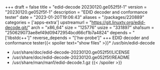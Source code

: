 +++
draft = false
title = "edid-decode 20230120.ge052f5f-1"
version = "20230120.ge052f5f-1"
description = "EDID decoder and conformance tester"
date = "2023-01-20T19:06:43"
aliases = "/packages/220889"
categories = ['apps-extra']
upstreamurl = "https://git.linuxtv.org/edid-decode.git/"
arch = "x86_64"
size = "125776"
usize = "331897"
sha1sum = "250629073ae8ef49d09472954bcd66cf1b7a4824"
depends = "['libstdc++']"
reverse_depends = "['hw-probe']"
+++
EDID decoder and conformance tester{{< spoiler text="show files" >}}* /usr/bin/edid-decode
* /usr/share/doc/edid-decode-20230120.ge052f5f/LICENSE
* /usr/share/doc/edid-decode-20230120.ge052f5f/README
* /usr/share/man/man1/edid-decode.1.gz
{{< /spoiler >}}